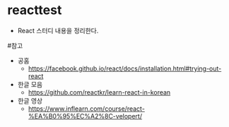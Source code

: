 # reacttest
- React 스터디 내용을 정리한다.

#참고
- 공홈
	- https://facebook.github.io/react/docs/installation.html#trying-out-react
- 한글 모음
	- https://github.com/reactkr/learn-react-in-korean
- 한글 영상
	- https://www.inflearn.com/course/react-%EA%B0%95%EC%A2%8C-velopert/
	
	
